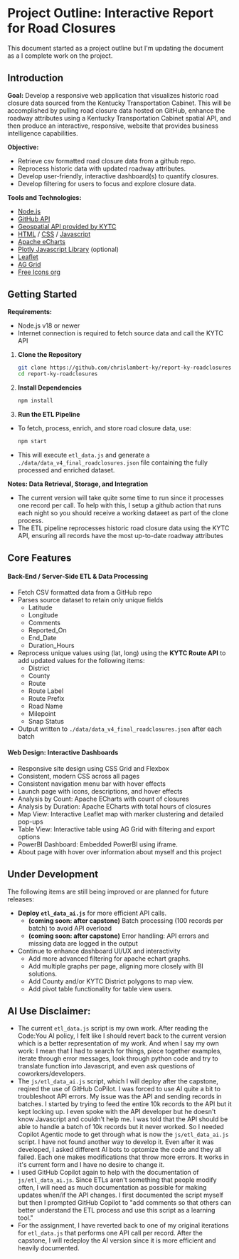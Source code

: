 # Project Outline: Interactive Report for Road Closures
This document started as a project outline but I'm updating the document as a I complete work on the project.

## Introduction

**Goal:**  Develop a responsive web application that visualizes historic road closure data sourced from the Kentucky Transportation Cabinet.  This will be accomplished by pulling road closure data hosted on GitHub, enhance the roadway attributes using a Kentucky Transportation Cabinet spatial API, and then produce an interactive, responsive, website that provides business intelligence capabilities.

**Objective:**
  - Retrieve csv formatted road closure data from a github repo.
  - Reprocess historic data with updated roadway attributes.
  - Develop user-friendly, interactive dashboard(s) to quantify closures.
  - Develop filtering for users to focus and explore closure data.

**Tools and Technologies:** 
- [Node.js](https://nodejs.org/en)
- [GitHub API](https://docs.github.com/en/rest/using-the-rest-api)
- [Geospatial API provided by KYTC](https://kytc-api-v100-lts-qrntk7e3ra-uc.a.run.app/docs)
- [HTML](https://developer.mozilla.org/en-US/docs/Web/HTML) / [CSS](https://developer.mozilla.org/en-US/docs/Web/CSS) / [Javascript](https://developer.mozilla.org/en-US/docs/Web/JavaScript)
- [Apache eCharts](https://echarts.apache.org/en/index.html)
- [Plotly Javascript Library](https://plotly.com/javascript/) (optional)
- [Leaflet](https://leafletjs.com/)
- [AG Grid](https://www.ag-grid.com/javascript-data-grid/getting-started/)
- [Free Icons org](https://www.freeicons.org/)


## Getting Started

**Requirements:**
- Node.js v18 or newer
- Internet connection is required to fetch source data and call the KYTC API

1. **Clone the Repository**
   ```bash
   git clone https://github.com/chrislambert-ky/report-ky-roadclosures.git
   cd report-ky-roadclosures
   ```

2. **Install Dependencies**
   ```bash
   npm install
   ```

3. **Run the ETL Pipeline**
  - To fetch, process, enrich, and store road closure data, use:
     ```bash
     npm start
     ```
   - This will execute `etl_data.js` and generate a `./data/data_v4_final_roadclosures.json` file containing the fully processed and enriched dataset.

**Notes: Data Retrieval, Storage, and Integration**
- The current version will take quite some time to run since it processes one record per call.  To help with this, I setup a github action that runs each night so you should receive a working dataeet as part of the clone process.
- The ETL pipeline reprocesses historic road closure data using the KYTC API, ensuring all records have the most up-to-date roadway attributes

## Core Features

#### Back-End / Server-Side ETL & Data Processing
- Fetch CSV formatted data from a GitHub repo
- Parses source dataset to retain only unique fields
  - Latitude
  - Longitude
  - Comments
  - Reported_On
  - End_Date
  - Duration_Hours
- Reprocess unique values using (lat, long) using the **KYTC Route API** to add updated values for the following items:
  - District
  - County
  - Route
  - Route Label
  - Route Prefix
  - Road Name
  - Milepoint
  - Snap Status
- Output written to `./data/data_v4_final_roadclosures.json` after each batch

#### Web Design: Interactive Dashboards
- Responsive site design using CSS Grid and Flexbox
- Consistent, modern CSS across all pages
- Consistent navigation menu bar with hover effects
- Launch page with icons, descriptions, and hover effects
- Analysis by Count: Apache ECharts with count of closures
- Analysis by Duration: Apache ECharts with total hours of closures
- Map View: Interactive Leaflet map with marker clustering and detailed pop-ups
- Table View: Interactive table using AG Grid with filtering and export options
- PowerBI Dashboard: Embedded PowerBI using iframe.
- About page with hover over information about myself and this project

## Under Development
The following items are still being improved or are planned for future releases:
- **Deploy `etl_data_ai.js`** for more efficient API calls.
  - **(coming soon: after capstone)** Batch processing (100 records per batch) to avoid API overload
  - **(coming soon: after capstone)** Error handling: API errors and missing data are logged in the output
- Continue to enhance dashboard UI/UX and interactivity
  - Add more advanced filtering for apache echart graphs.
  - Add multiple graphs per page, aligning more closely with BI solutions.
  - Add County and/or KYTC District polygons to map view.
  - Add pivot table functionality for table view users.

## AI Use Disclaimer:
- The current `etl_data.js` script is my own work.  After reading the Code:You AI policy, I felt like I should revert back to the current version which is a better representation of my work.  And when I say my own work: I mean that I had to search for things, piece together examples, iterate through error messages, look through python code and try to translate function into Javascript, and even ask questions of coworkers/developers.
- The `js/etl_data_ai.js` script, which I will deploy after the capstone, reqired the use of GitHub CoPilot.  I was forced to use AI quite a bit to troubleshoot API errors.  My issue was the API and sending records in batches.  I started by trying to feed the entire 10k records to the API but it kept locking up.  I even spoke with the API developer but he doesn't know Javascript and couldn't help me.  I was told that the API should be able to handle a batch of 10k records but it never worked.  So I needed Copilot Agentic mode to get through what is now the `js/etl_data_ai.js` script.  I have not found another way to develop it.  Even after it was developed, I asked different AI bots to optomize the code and they all failed.  Each one makes modifications that throw more errors.  It works in it's current form and I have no desire to change it.
- I used GitHub Copilot again to help with the documentation of `js/etl_data_ai.js`.  Since ETLs aren't something that people modify often, I will need as much documentation as possible for making updates when/if the API changes.  I first documented the script myself but then I prompted GitHub Copilot to "add comments so that others can better understand the ETL process and use this script as a learning tool."
- For the assignment, I have reverted back to one of my original iterations for `etl_data.js` that performs one API call per record.  After the capstone, I will redeploy the AI version since it is more efficient and heavily documented.